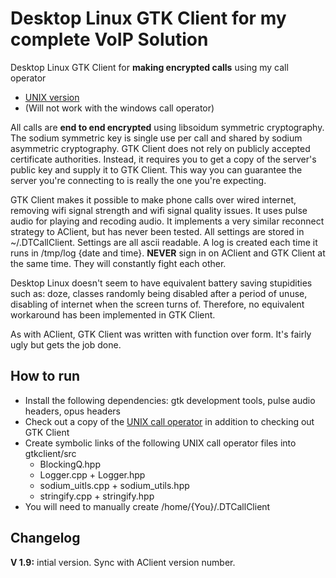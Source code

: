 # Desktop Linux GTK Client for my complete VoIP Solution

Desktop Linux GTK Client for **making encrypted calls** using my call operator 
* [UNIX version](https://github.com/AAccount/dt_call_server)
* (Will not work with the windows call operator)

All calls are **end to end encrypted** using libsoidum symmetric cryptography. The sodium symmetric key is single use per call and shared by sodium asymmetric cryptography. GTK Client does not rely on publicly accepted certificate authorities. Instead, it requires you to get a copy of the server's public key and supply it to GTK Client. This way you can guarantee the server you're connecting to is really the one you're expecting.


GTK Client makes it possible to make phone calls over wired internet, removing wifi signal strength and wifi signal quality issues. It uses pulse audio for playing and recoding audio. It implements a very similar reconnect strategy to AClient, but has never been tested. All settings are stored in ~/.DTCallClient. Settings are all ascii readable. A log is created each time it runs in /tmp/log {date and time}. **NEVER** sign in on AClient and GTK Client at the same time. They will constantly fight each other.

Desktop Linux doesn't seem to have equivalent battery saving stupidities such as: doze, classes randomly being disabled after a period of unuse, disabling of internet when the screen turns of. Therefore, no equivalent workaround has been implemented in GTK Client.

As with AClient, GTK Client was written with function over form. It's fairly ugly but gets the job done. 

## How to run
* Install the following dependencies: gtk development tools, pulse audio headers, opus headers
* Check out a copy of the [UNIX call operator](https://github.com/AAccount/dt_call_server) in addition to checking out GTK Client
* Create symbolic links of the following UNIX call operator files into gtkclient/src
	* BlockingQ.hpp
	* Logger.cpp + Logger.hpp
	* sodium_uitls.cpp + sodium_utils.hpp
	* stringify.cpp + stringify.hpp
* You will need to manually create /home/{You}/.DTCallClient

## Changelog
**V 1.9:** intial version. Sync with AClient version number.
